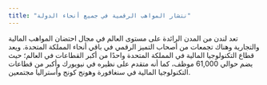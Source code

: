 ```yaml
---
title: "نتشار المواهب الرقمية في جميع أنحاء الدولة"
---
```

تعد لندن من المدن الرائدة على مستوى العالم في مجال احتضان المواهب المالية والتجارية وهناك تجمعات من أصحاب التميز الرقمي في باقي أنحاء المملكة المتحدة. ويعد قطاع التكنولوجيا المالية في المملكة المتحدة واحدًا من أكبر القطاعات في العالم؛ حيث يضم حوالي 61,000 موظف، كما أنه متقدم على نظيره في نيويورك وأكبر من قطاعات التكنولوجيا المالية في سنغافورة وهونج كونج وأستراليا مجتمعين.
